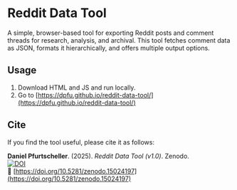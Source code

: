# Reddit Data Tool

A simple, browser-based tool for exporting Reddit posts and comment threads for research, analysis, and archival. This tool fetches comment data as JSON, formats it hierarchically, and offers multiple output options.

## Usage

1. Download HTML and JS and run locally.
2. Go to [https://dpfu.github.io/reddit-data-tool/](https://dpfu.github.io/reddit-data-tool/)

## Cite

If you find the tool useful, please cite it as follows:

**Daniel Pfurtscheller**. (2025). *Reddit Data Tool (v1.0)*. Zenodo.  
[![DOI](https://zenodo.org/badge/DOI/10.5281/zenodo.15024197.svg)](https://doi.org/10.5281/zenodo.15024197)  
🔗 [https://doi.org/10.5281/zenodo.15024197](https://doi.org/10.5281/zenodo.15024197)
